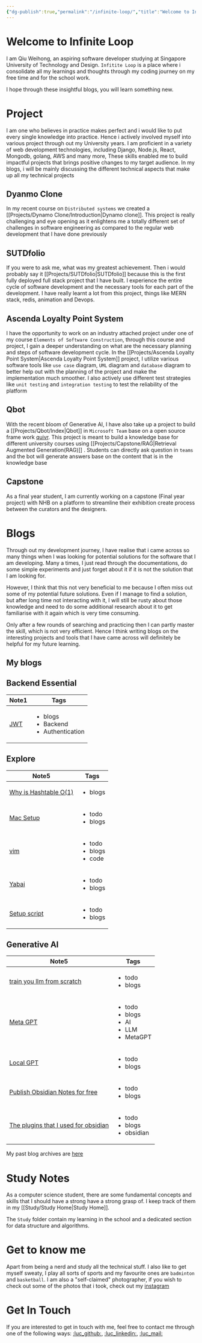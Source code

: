 ```yaml
---
{"dg-publish":true,"permalink":"/infinite-loop/","title":"Welcome to Infinite Loop","tags":["gardenEntry"],"created":"2023-09-12T10:06:31.000+08:00","updated":"2023-10-30T21:01:52.115+08:00"}
---
```


# Welcome to Infinite Loop
I am Qiu Weihong, an aspiring software developer studying at Singapore University of Technology and Design. `Infitite Loop` is a place where i consolidate all my learnings and thoughts through my coding journey on my free time and for the school work. 

I hope through these insightful blogs, you will learn something new.

# Project
I am one who believes in practice makes perfect and i would like to put every single knowledge into practice. Hence i actively involved myself into various project through out my University years. I am proficient in a variety of web development technologies, including Django, Node.js, React, Mongodb, golang, AWS and many more, These skills enabled me to build impactful projects that brings positive changes to my target audience. In my blogs, i will be mainly discussing the different technical aspects that make up all my technical projects
## Dyanmo Clone
In my recent course on `Distributed systems` we created a [[Projects/Dynamo Clone/Introduction\|Dynamo clone]]. This project is really challenging and eye opening as it enlightens me a totally different set of challenges in software engineering as compared to the regular web development that I have done previously

## SUTDfolio
If you were to ask me, what was my greatest achievement. Then i would probably say it [[Projects/SUTDfolio\|SUTDfolio]] because this is the first fully deployed full stack project that I have built. I experience the entire cycle of software development and the necessary tools for each part of the development. I have really learnt a lot from this project, things like MERN stack, redis, animation and Devops.

## Ascenda Loyalty Point System
I have the opportunity to work on an industry attached project under one of my course `Elements of Software Construction`, through this course and project, I gain a deeper understanding on what are the necessary planning and steps of software development cycle. In the  [[Projects/Ascenda Loyalty Point System\|Ascenda Loyalty Point System]] project, I utilize various software tools like `use case` diagram, `UML` diagram and `database` diagram to better help out with the planning of the project and make the implementation much smoother. I also actively use different test strategies like `unit testing` and `integration testing` to test the reliability of the platform

## Qbot
With the recent bloom of Generative AI, I have also take up a project to build a [[Projects/Qbot/Index\|Qbot]] in `Microsoft Team` base on a open source frame work [quivr](https://github.com/StanGirard/quivr). This project is meant to build a knowledge base for different university courses using [[Projects/Capstone/RAG\|Retrieval Augmented Generation(RAG)]] . Students can directly ask question in `teams` and the bot will generate answers base on the content that is in the knowledge base

## Capstone
As a final year student, I am currently working on a capstone (Final year project) with NHB on a platform to streamline their exhibition create process between the curators and the designers.

# Blogs
Through out my development journey, I have realise that i came across so many things when I was looking for potential solutions for the software that I am developing. Many a times, I just read through the documentations, do some simple experiments and just forget about it if it is not the solution that I am looking for. 

However, I think that this not very beneficial to me because I often miss out some of my potential future solutions. Even if I manage to find a solution, but after long time not interacting with it, I will still be rusty about those knowledge and need to do some additional research about it to get familiarise with it again which is very time consuming. 

Only after a few rounds of searching and practicing then I can partly master the skill, which is not very efficient. Hence I think writing blogs on the interesting projects and tools that I have came across will definitely be helpful for my future learning.

## My blogs
<h2><span>Backend Essential</span></h2><div><table class="dataview table-view-table"><thead class="table-view-thead"><tr class="table-view-tr-header"><th class="table-view-th"><span>Note</span><span class="dataview small-text">1</span></th><th class="table-view-th"><span>Tags</span></th></tr></thead><tbody class="table-view-tbody"><tr><td><span><a data-tooltip-position="top" aria-label="Blogs/Backend Development Essentials/JWT.md" data-href="Blogs/Backend Development Essentials/JWT.md" href="Blogs/Backend Development Essentials/JWT.md" class="internal-link" target="_blank" rel="noopener">JWT</a></span></td><td><ul class="dataview dataview-ul dataview-result-list-ul"><li class="dataview-result-list-li"><span>blogs</span></li><li class="dataview-result-list-li"><span>Backend</span></li><li class="dataview-result-list-li"><span>Authentication</span></li></ul></td></tr></tbody></table></div><h2><span>Explore</span></h2><div><table class="dataview table-view-table"><thead class="table-view-thead"><tr class="table-view-tr-header"><th class="table-view-th"><span>Note</span><span class="dataview small-text">5</span></th><th class="table-view-th"><span>Tags</span></th></tr></thead><tbody class="table-view-tbody"><tr><td><span><a data-tooltip-position="top" aria-label="Blogs/Explore/Why is Hashtable O(1).md" data-href="Blogs/Explore/Why is Hashtable O(1).md" href="Blogs/Explore/Why is Hashtable O(1).md" class="internal-link" target="_blank" rel="noopener">Why is Hashtable O(1)</a></span></td><td><ul class="dataview dataview-ul dataview-result-list-ul"><li class="dataview-result-list-li"><span>blogs</span></li></ul></td></tr><tr><td><span><a data-tooltip-position="top" aria-label="Blogs/Explore/Mac Setup.md" data-href="Blogs/Explore/Mac Setup.md" href="Blogs/Explore/Mac Setup.md" class="internal-link" target="_blank" rel="noopener">Mac Setup</a></span></td><td><ul class="dataview dataview-ul dataview-result-list-ul"><li class="dataview-result-list-li"><span>todo</span></li><li class="dataview-result-list-li"><span>blogs</span></li></ul></td></tr><tr><td><span><a data-tooltip-position="top" aria-label="Blogs/Explore/vim.md" data-href="Blogs/Explore/vim.md" href="Blogs/Explore/vim.md" class="internal-link" target="_blank" rel="noopener">vim</a></span></td><td><ul class="dataview dataview-ul dataview-result-list-ul"><li class="dataview-result-list-li"><span>todo</span></li><li class="dataview-result-list-li"><span>blogs</span></li><li class="dataview-result-list-li"><span>code</span></li></ul></td></tr><tr><td><span><a data-tooltip-position="top" aria-label="Blogs/Explore/Yabai.md" data-href="Blogs/Explore/Yabai.md" href="Blogs/Explore/Yabai.md" class="internal-link" target="_blank" rel="noopener">Yabai</a></span></td><td><ul class="dataview dataview-ul dataview-result-list-ul"><li class="dataview-result-list-li"><span>todo</span></li><li class="dataview-result-list-li"><span>blogs</span></li></ul></td></tr><tr><td><span><a data-tooltip-position="top" aria-label="Blogs/Explore/Setup script.md" data-href="Blogs/Explore/Setup script.md" href="Blogs/Explore/Setup script.md" class="internal-link" target="_blank" rel="noopener">Setup script</a></span></td><td><ul class="dataview dataview-ul dataview-result-list-ul"><li class="dataview-result-list-li"><span>todo</span></li><li class="dataview-result-list-li"><span>blogs</span></li></ul></td></tr></tbody></table></div><h2><span>Generative AI</span></h2><div><table class="dataview table-view-table"><thead class="table-view-thead"><tr class="table-view-tr-header"><th class="table-view-th"><span>Note</span><span class="dataview small-text">5</span></th><th class="table-view-th"><span>Tags</span></th></tr></thead><tbody class="table-view-tbody"><tr><td><span><a data-tooltip-position="top" aria-label="Blogs/Generative AI/train you llm from scratch.md" data-href="Blogs/Generative AI/train you llm from scratch.md" href="Blogs/Generative AI/train you llm from scratch.md" class="internal-link" target="_blank" rel="noopener">train you llm from scratch</a></span></td><td><ul class="dataview dataview-ul dataview-result-list-ul"><li class="dataview-result-list-li"><span>todo</span></li><li class="dataview-result-list-li"><span>blogs</span></li></ul></td></tr><tr><td><span><a data-tooltip-position="top" aria-label="Blogs/Generative AI/Meta GPT.md" data-href="Blogs/Generative AI/Meta GPT.md" href="Blogs/Generative AI/Meta GPT.md" class="internal-link" target="_blank" rel="noopener">Meta GPT</a></span></td><td><ul class="dataview dataview-ul dataview-result-list-ul"><li class="dataview-result-list-li"><span>todo</span></li><li class="dataview-result-list-li"><span>blogs</span></li><li class="dataview-result-list-li"><span>AI</span></li><li class="dataview-result-list-li"><span>LLM</span></li><li class="dataview-result-list-li"><span>MetaGPT</span></li></ul></td></tr><tr><td><span><a data-tooltip-position="top" aria-label="Blogs/Generative AI/Local GPT.md" data-href="Blogs/Generative AI/Local GPT.md" href="Blogs/Generative AI/Local GPT.md" class="internal-link" target="_blank" rel="noopener">Local GPT</a></span></td><td><ul class="dataview dataview-ul dataview-result-list-ul"><li class="dataview-result-list-li"><span>todo</span></li><li class="dataview-result-list-li"><span>blogs</span></li></ul></td></tr><tr><td><span><a data-tooltip-position="top" aria-label="Blogs/Obisidan/Publish Obsidian Notes for free.md" data-href="Blogs/Obisidan/Publish Obsidian Notes for free.md" href="Blogs/Obisidan/Publish Obsidian Notes for free.md" class="internal-link" target="_blank" rel="noopener">Publish Obsidian Notes for free</a></span></td><td><ul class="dataview dataview-ul dataview-result-list-ul"><li class="dataview-result-list-li"><span>todo</span></li><li class="dataview-result-list-li"><span>blogs</span></li></ul></td></tr><tr><td><span><a data-tooltip-position="top" aria-label="Blogs/Obisidan/The plugins that I used for obsidian.md" data-href="Blogs/Obisidan/The plugins that I used for obsidian.md" href="Blogs/Obisidan/The plugins that I used for obsidian.md" class="internal-link" target="_blank" rel="noopener">The plugins that I used for obsidian</a></span></td><td><ul class="dataview dataview-ul dataview-result-list-ul"><li class="dataview-result-list-li"><span>todo</span></li><li class="dataview-result-list-li"><span>blogs</span></li><li class="dataview-result-list-li"><span>obsidian</span></li></ul></td></tr></tbody></table></div>


My past blog archives are [here](https://weihong.tech/posts)

# Study Notes
As a computer science student, there are some fundamental concepts and skills that I should have a strong have a strong grasp of. I keep track of them in  my [[Study/Study Home\|Study Home]].

The `Study` folder contain my learning in the school and a dedicated section for data structure and algorithms.

# Get to know me
Apart from being a nerd and study all the technical stuff. I also like to get myself sweaty, I play all sorts of sports and my favourite ones are `badminton` and `basketball`. I am also a "self-claimed" photographer, if you wish to check out some of the photos that i took, check out my [instagram](https://instagram.com/wh_snaps)

# Get In Touch
If you are interested to get in touch with me, feel free to contact me through one of the following ways:
[:luc_github:](https://github.com/weihong0827), [:luc_linkedin:](https://www.linkedin.com/in/weihong0225/), [:luc_mail:](mailto:1176101021qiu@gmail.com)
